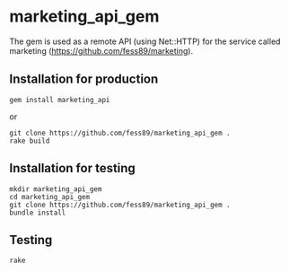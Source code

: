 marketing_api_gem
=================

The gem is used as a remote API (using Net::HTTP) for the service called marketing (https://github.com/fess89/marketing). 

Installation for production
---------------------------
    gem install marketing_api
    
or

    git clone https://github.com/fess89/marketing_api_gem .
    rake build

Installation for testing
------------------------
    mkdir marketing_api_gem
    cd marketing_api_gem
    git clone https://github.com/fess89/marketing_api_gem .
    bundle install

Testing
-------
    rake 




